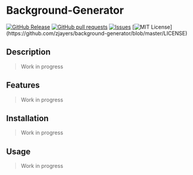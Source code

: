 # Background-Generator
[![GitHub Release](https://img.shields.io/github/release/zjayers/background-generator.svg?style=flat)](https://github.com/zjayers/background-generator/releases)
[![GitHub pull requests](https://img.shields.io/github/issues-pr/zjayers/background-generator.svg?style=flat)](https://github.com/zjayers/background-generator/pulls)
[![Issues](https://img.shields.io/github/issues-raw/zjayers/background-generator.svg?maxAge=25000)](https://github.com/zjayers/background-generator/issues)
[![MIT License](https://img.shields.io/apm/l/atomic-ui.svg?)](https://github.com/zjayers/background-generator/blob/master/LICENSE)

## Description

> Work in progress

## Features

> Work in progress

## Installation

> Work in progress

## Usage

> Work in progress
